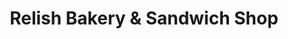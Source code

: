 ---
title: "Relish Bakery & Sandwich Shop"
url: /provincetown/relish-bakery-and-sandwich-shop/
shop: bakery
---